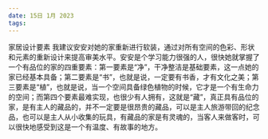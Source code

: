 ```yaml
---
date: 15日 1月 2023
tags: 
---
```

家居设计要素
我建议安安对她的家重新进行软装，通过对所有空间的色彩、形状和元素的重新设计来提高审美水平。安安是个学习能力很强的人，很快她就掌握了一个有品位的家的四重要素：第一要素是“净”，干净整洁是基础要素，这一点她的家已经基本具备；第二要素是“书”，也就是说，一定要有书香，才有文化之美；第三要素是“植”，也就是说，当一个空间具备绿色植物的时候，它才是一个有生命力的空间；而第四个要素最难实现，也很少有人拥有，这就是“藏”，真正具有品位的家，是有主人的藏品的，并不一定要是很昂贵的藏品，可以是主人旅游带回的纪念品，也可以是主人从小收集的玩具，有藏品的家是有灵魂的，当客人来做客时，可以很快地感受到这是一个有温度、有故事的地方。